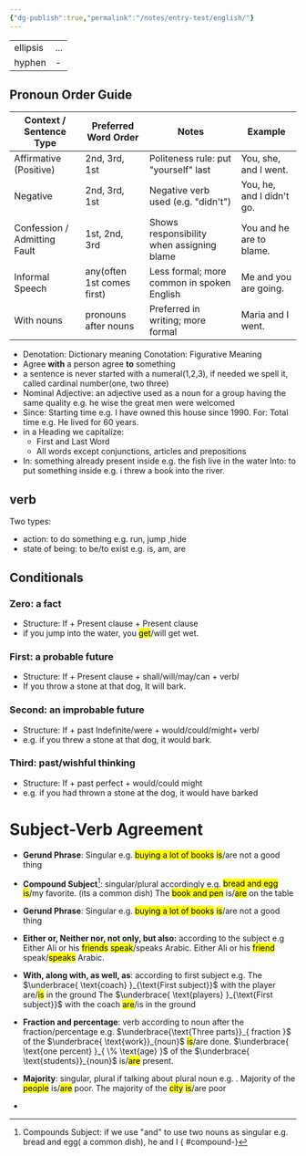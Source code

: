 ```yaml
---
{"dg-publish":true,"permalink":"/notes/entry-test/english/"}
---
```



|          |     |
| -------- | --- |
| ellipsis | ... |
| hyphen   | -   |
## Pronoun Order Guide

| Context / Sentence Type      | Preferred Word Order       | Notes                                      | Example                   |
| ---------------------------- | -------------------------- | ------------------------------------------ | ------------------------- |
| Affirmative (Positive)       | 2nd, 3rd, 1st              | Politeness rule: put "yourself" last       | You, she, and I went.     |
| Negative                     | 2nd, 3rd, 1st              | Negative verb used (e.g. "didn't")         | You, he, and I didn't go. |
| Confession / Admitting Fault | 1st, 2nd, 3rd              | Shows responsibility when assigning blame  | You and he are to blame.  |
| Informal Speech              | any(often 1st comes first) | Less formal; more common in spoken English | Me and you are going.     |
| With nouns                   | pronouns after nouns       | Preferred in writing; more formal          | Maria and I went.         |

- Denotation: Dictionary meaning
  Conotation: Figurative Meaning
- Agree **with** a person
  agree **to** something
- a sentence is never started with a numeral(1,2,3), if needed we spell it, called cardinal number(one, two three)
- Nominal Adjective: an adjective used as a noun for a group having the same quality e.g.  he wise the great men were welcomed
- Since: Starting time e.g.  I have owned this house since 1990.
  For: Total time e.g.  He lived for 60 years.
- in a Heading we capitalize:
	- First and Last Word
	-  All words except conjunctions, articles and prepositions
- In: something already present inside e.g.  the fish live in the water
  Into: to put something inside e.g.  i threw a book into the river.
## verb
Two types:
- action: to do something e.g.  run, jump ,hide
- state of being: to be/to exist e.g.  is, am, are


## Conditionals
### Zero: a fact
- Structure: If + Present clause + Present clause
- if you jump into the water, you <mark class="hltr-green">get</mark>/will get wet.
### First: a probable future
- Structure: If + Present clause + shall/will/may/can + verb$I$
- If you throw a stone at that dog, It will bark.
### Second: an improbable future
- Structure: If + past Indefinite/were + would/could/might+ verb$I$
- e.g.  if you threw a stone at that dog, it would bark.
### Third: past/wishful thinking
- Structure: If + past perfect + would/could might
- e.g.  if you had thrown a stone at the dog, it would have barked

# Subject-Verb Agreement

- **Gerund Phrase**: Singular
	e.g.  <mark class="hltr-yellow">buying a lot of books</mark> <mark class="hltr-green">is</mark>/are not a good thing

- **Compound Subject**[^1]: singular/plural accordingly
	e.g.  <mark class="hltr-yellow">bread and egg</mark> <mark class="hltr-green">is</mark>/my favorite. (its a common dish)
		The <mark class="hltr-yellow">book and pen</mark> is/<mark class="hltr-green">are</mark> on the table

- **Gerund Phrase**: Singular
	e.g.  <mark class="hltr-yellow">buying a lot of books</mark> <mark class="hltr-green">is</mark>/are not a good thing

- **Either or, Neither nor, not only, but also:** according to the subject
	e.g Either Ali or his <mark class="hltr-yellow">friends</mark> <mark class="hltr-green">speak</mark>/speaks Arabic.
		Either Ali or his <mark class="hltr-yellow">friend</mark> speak/<mark class="hltr-green">speaks</mark> Arabic.

- **With, along with, as well, as**: according to first subject
	e.g.  The $\underbrace{ \text{coach} }_{\text{First subject}}$ with the player are/<mark class="hltr-green">is</mark> in the ground
		The $\underbrace{ \text{players} }_{\text{First subject}}$ with the coach <mark class="hltr-green">are</mark>/is in the ground

- **Fraction and percentage**: verb according to noun after the fraction/percentage
	e.g.  $\underbrace{\text{Three parts}}_{ fraction }$ of the $\underbrace{ \text{work}}_{noun}$ <mark class="hltr-green">is</mark>/are done.
		$\underbrace{ \text{one percent} }_{ \% \text{age} }$ of the $\underbrace{ \text{students}}_{noun}$ is/<mark class="hltr-green">are</mark> present.

- **Majority**: singular, plural if talking about plural noun
	e.g. . Majority of the <mark class="hltr-yellow">people</mark> is/<mark class="hltr-green">are</mark> poor.
		The majority of the <mark class="hltr-yellow">city</mark> <mark class="hltr-green">is</mark>/are poor

- 

[^1]: Compounds Subject: if we use "and" to use two nouns as singular e.g.  bread and egg( a common dish), he and I
{ #compound-}


[^2]: 

[^3]: 
